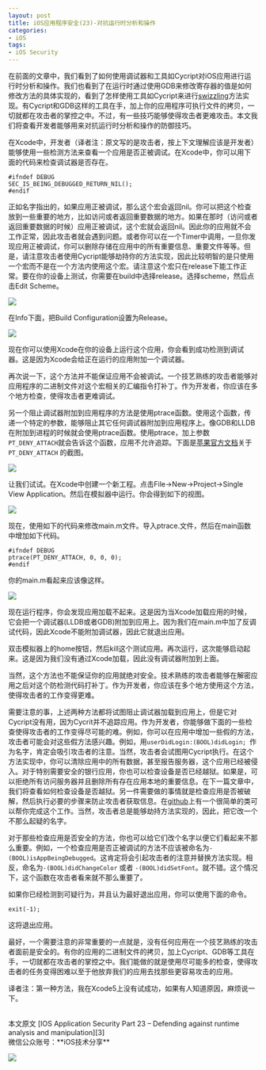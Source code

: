 ```yaml
---
layout: post  
title: iOS应用程序安全(23)-对抗运行时分析和操作  
categories:  
- iOS  
tags:    
- iOS Security
---   
```


在前面的文章中，我们看到了如何使用调试器和工具如Cycript对iOS应用进行运行时分析和操作。我们也看到了在运行时通过使用GDB来修改寄存器的值是如何修改方法的具体实现的，看到了怎样使用工具如Cycript来进行[swizzling][1]方法实现。有Cycript和GDB这样的工具在手，加上你的应用程序可执行文件的拷贝，一切就都在攻击者的掌控之中。不过，有一些技巧能够使得攻击者更难攻击。本文我们将查看开发者能够用来对抗运行时分析和操作的防御技巧。

在Xcode中，开发者（译者注：原文写的是攻击者，按上下文理解应该是开发者）能够使用一些检测方法来查看一个应用是否正被调试。在Xcode中，你可以用下面的代码来检查调试器是否存在。

    #ifndef DEBUG
    SEC_IS_BEING_DEBUGGED_RETURN_NIL();
    #endif


正如名字指出的，如果应用正被调试，那么这个宏会返回nil。你可以把这个检查放到一些重要的地方，比如访问或者返回重要数据的地方。如果在那时（访问或者返回重要数据的时候）应用正被调试，这个宏就会返回nil。因此你的应用就不会工作正常，因此攻击者就会遇到问题。或者你可以在一个Timer中调用，一旦你发现应用正被调试，你可以删除存储在应用中的所有重要信息、重要文件等等。但是，请注意攻击者使用Cycript能够劫持你的方法实现，因此比较明智的是只使用一个宏而不是在一个方法内使用这个宏。请注意这个宏只在release下能工作正常。要在你的设备上测试，你需要在build中选择release。选择scheme，然后点击Edit Scheme。

![](http://resources.infosecinstitute.com/wp-content/uploads/111313_1602_IOSApplicat1.png)

在Info下面，把Build Configuration设置为Release。

![](http://resources.infosecinstitute.com/wp-content/uploads/111313_1602_IOSApplicat2.png)


现在你可以使用Xcode在你的设备上运行这个应用，你会看到成功检测到调试器。这是因为Xcode会给正在运行的应用附加一个调试器。


再次说一下，这个方法并不能保证应用不会被调试。一个技艺熟练的攻击者能够对应用程序的二进制文件对这个宏相关的汇编指令打补丁。作为开发者，你应该在多个地方检查，使得攻击者更难调试。

另一个阻止调试器附加到应用程序的方法是使用ptrace函数。使用这个函数，传递一个特定的参数，能够阻止其它任何调试器附加到应用程序上。像GDB和LLDB在附加到进程的时候就会使用ptrace函数。使用ptrace，加上参数`PT_DENY_ATTACH`就会告诉这个函数，应用不允许追踪。下面是[苹果官方文档][2]关于
`PT_DENY_ATTACH` 的截图。

![](http://resources.infosecinstitute.com/wp-content/uploads/111313_1602_IOSApplicat3.png)

让我们试试。在Xcode中创建一个新工程。点击File->New->Project->Single View Application。然后在模拟器中运行。你会得到如下的视图。

![](http://resources.infosecinstitute.com/wp-content/uploads/111313_1602_IOSApplicat4.png)

现在，使用如下的代码来修改main.m文件。导入ptrace.文件，然后在main函数中增加如下代码。


    #ifndef DEBUG
    ptrace(PT_DENY_ATTACH, 0, 0, 0);
    #endif
    
你的main.m看起来应该像这样。


![](http://resources.infosecinstitute.com/wp-content/uploads/111313_1602_IOSApplicat5.png)

现在运行程序，你会发现应用加载不起来。这是因为当Xcode加载应用的时候，它会把一个调试器(LLDB或者GDB)附加到应用上。因为我们在main.m中加了反调试代码，因此Xcode不能附加调试器，因此它就退出应用。

双击模拟器上的home按钮，然后kill这个测试应用。再次运行，这次能够启动起来。这是因为我们没有通过Xcode加载，因此没有调试器附加到上面。

当然，这个方法也不能保证你的应用就绝对安全。技术熟练的攻击者能够在解密应用之后对这个防检测代码打补丁。作为开发者，你应该在多个地方使用这个方法，使得攻击者的工作变得更难。


需要注意的事，上述两种方法都将试图阻止调试器加载到应用上，但是它对Cycript没有用，因为Cycrit并不追踪应用。作为开发者，你能够做下面的一些检查使得攻击者的工作变得尽可能的难。例如，你可以在应用中增加一些假的方法，攻击者可能会对这些假方法感兴趣。例如，用`userDidLogin:(BOOL)didLogin; `作为名字，肯定会吸引攻击者的注意。当然，攻击者会试图用Cycript执行。在这个方法实现中，你可以清除应用中的所有数据，甚至报告服务器，这个应用已经被侵入。对于特别需要安全的银行应用，你也可以检查设备是否已经越狱。如果是，可以拒绝所有访问服务器并且删除所有存在应用本地的重要信息。在下一篇文章中，我们将查看如何检查设备是否越狱。另一件需要做的事情就是检查应用是否被破解，然后执行必要的步骤来防止攻击者获取信息。在[github][3]上有一个很简单的类可以帮你完成这个工作。当然，攻击者总是能够劫持方法实现的，因此，把它改一个不那么起疑的名字。

对于那些检查应用是否安全的方法，你也可以给它们改个名字以便它们看起来不那么重要。例如，一个检查应用是否正被调试的方法不应该被命名为`-(BOOL)isAppBeingDebugged`。这肯定将会引起攻击者的注意并替换方法实现。相反，命名为`-(BOOL)didChangeColor` 或者 `-(BOOL)didSetFont`。就不错。这个情况下，这个函数在攻击者看来就不那么重要了。


如果你已经检测到可疑行为，并且认为最好退出应用，你可以使用下面的命令。

    exit(-1);

这将退出应用。

最好，一个需要注意的非常重要的一点就是，没有任何应用在一个技艺熟练的攻击者面前是安全的。有你的应用的二进制文件的拷贝，加上Cycript、GDB等工具在手，一切就都在攻击者的掌控之中。我们能做的就是使用尽可能多的检查，使得攻击者的任务变得困难以至于他放弃我们的应用去找那些更容易攻击的应用。




译者注：第一种方法，我在Xcode5上没有试成功，如果有人知道原因，麻烦说一下。


   <br/>
本文原文 [IOS Application Security Part 23 – Defending against runtime analysis and manipulation][3]


<br>
微信公众账号：**iOS技术分享**

![](http://farm3.staticflickr.com/2826/10855679484_56b7429bd6.jpg)




[1]:http://wufawei.com/2013/11/ios-application-security-8/
[2]:https://developer.apple.com/library/mac/documentation/Darwin/Reference/ManPages/man2/ptrace.2.html
[3]:http://resources.infosecinstitute.com/ios-application-security-part-23-defending-runtime-analysis-manipulation/


